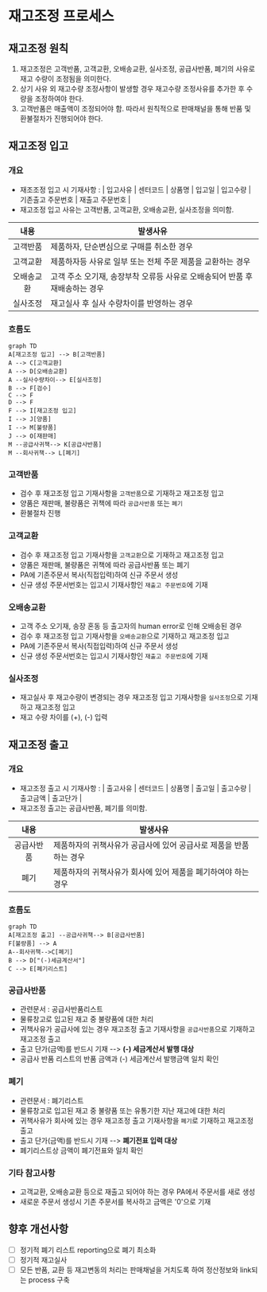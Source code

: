 # 재고조정 프로세스

## 재고조정 원칙

1. 재고조정은 고객반품, 고객교환, 오배송교환, 실사조정, 공급사반품, 폐기의 사유로 재고 수량이 조정됨을 의미한다.
2. 상기 사유 외 재고수량 조정사항이 발생할 경우 재고수량 조정사유를 추가한 후 수량을 조정하여야 한다.
3. 고객반품은 매출액이 조정되어야 함. 따라서 원칙적으로 판매채널을 통해 반품 및 환불절차가 진행되어야 한다.

## 재고조정 입고

### 개요

* 재조조정 입고 시 기재사항 : | 입고사유 | 센터코드 | 상품명 | 입고일 | 입고수량 | 기존출고 주문번호 | 재출고 주문번호 |
* 재고조정 입고 사유는 고객반품, 고객교환, 오배송교환, 실사조정을 의미함.

|   내용  | 발생사유                                        |
| :---: | ------------------------------------------- |
|  고객반품 | 제품하자, 단순변심으로 구매를 취소한 경우                     |
|  고객교환 | 제품하자등 사유로 일부 또는 전체 주문 제품을 교환하는 경우           |
| 오배송교환 | 고객 주소 오기재, 송장부착 오류등 사유로 오배송되어 반품 후 재배송하는 경우 |
|  실사조정 | 재고실사 후 실사 수량차이를 반영하는 경우                     |

### 흐름도

```mermaid
graph TD
A[재고조정 입고] --> B[고객반품]
A --> C[고객교환]
A --> D[오배송교환]
A --실사수량차이--> E[실사조정]
B --> F[검수]
C --> F
D --> F
F --> I[재고조정 입고]
I --> J[양품]
I --> M[불량품]
J --> O[재판매]
M --공급사귀책--> K[공급사반품]
M --회사귀책--> L[폐기]
```

### 고객반품

* 검수 후 재고조정 입고 기재사항을 `고객반품`으로 기재하고 재고조정 입고
* 양품은 재판매, 불량품은 귀책에 따라 `공급사반품` 또는 `폐기`
* 환불절차 진행

### 고객교환

* 검수 후 재고조정 입고 기재사항을 `고객교환`으로 기재하고 재고조정 입고
* 양품은 재판매, 불량품은 귀책에 따라 공급사반품 또는 폐기
* PA에 기존주문서 복사(직접입력)하여 신규 주문서 생성
* 신규 생성 주문서번호는 입고시 기재사항인 `재출고 주문번호`에 기재

### 오배송교환

* 고객 주소 오기재, 송장 혼동 등 출고자의 human error로 인해 오배송된 경우
* 검수 후 재고조정 입고 기재사항을 `오배송교환`으로 기재하고 재고조정 입고
* PA에 기존주문서 복사(직접입력)하여 신규 주문서 생성
* 신규 생성 주문서번호는 입고시 기재사항인 `재출고 주문번호`에 기재

### 실사조정

* 재고실사 후 재고수량이 변경되는 경우 재고조정 입고 기재사항을 `실사조정`으로 기재하고 재고조정 입고
* 재고 수량 차이를 (+), (-) 입력

## 재고조정 출고

### 개요

* 재고조정 출고 시 기재사항 : | 출고사유 | 센터코드 | 상품명 | 출고일 | 출고수량 | 출고금액 | 출고단가 |
* 재고조정 출고는 공급사반품, 폐기를 의미함.

|   내용  | 발생사유                                 |
| :---: | ------------------------------------ |
| 공급사반품 | 제품하자의 귀책사유가 공급사에 있어 공급사로 제품을 반품하는 경우 |
|   폐기  | 제품하자의 귀책사유가 회사에 있어 제품을 폐기하여야 하는 경우   |

### 흐름도

```mermaid
graph TD
A[재고조정 출고] --공급사귀책--> B[공급사반품]
F[불량품] --> A
A--회사귀책-->C[폐기]
B --> D["(-)세금계산서"]
C --> E[폐기리스트]
```

### 공급사반품

* 관련문서 : 공급사반품리스트
* 물류창고로 입고된 재고 중 불량품에 대한 처리
* 귀책사유가 공급사에 있는 경우 재고조정 출고 기재사항을 `공급사반품`으로 기재하고 재고조정 출고
* 출고 단가(금액)를 반드시 기재 --> **(-) 세금계산서 발행 대상**
* 공급사 반품 리스트의 반품 금액과 (-) 세금계산서 발행금액 일치 확인

### 폐기

* 관련문서 : 폐기리스트
* 물류창고로 입고된 재고 중 불량품 또는 유통기한 지난 재고에 대한 처리
* 귀책사유가 회사에 있는 경우 재고조정 출고 기재사항을 `폐기`로 기재하고 재고조정 출고
* 출고 단가(금액)를 반드시 기재 --> **폐기전표 입력 대상**
* 폐기리스트상 금액이 폐기전표와 일치 확인

### 기타 참고사항

* 고객교환, 오배송교환 등으로 재출고 되어야 하는 경우 PA에서 주문서를 새로 생성
* 새로운 주문서 생성시 기존 주문서를 복사하고 금액은 '0'으로 기재

## 향후 개선사항

* [ ] 정기적 폐기 리스트 reporting으로 폐기 최소화
* [ ] 정기적 재고실사
* [ ] 모든 반품, 교환 등 재고변동의 처리는 판매채널을 거치도록 하여 정산정보와 link되는 process 구축
